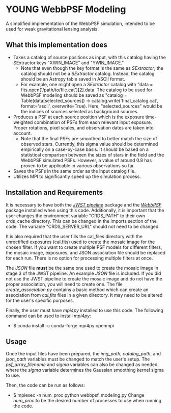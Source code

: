 # YOUNG WebbPSF Modeling

A simplified implementation of the WebbPSF simulation, intended to be used for weak gravitational lensing analysis.

## What this implementation does

- Takes a catalog of source positions as input, with this catalog having the SExtractor keys "XWIN_IMAGE" and "YWIN_IMAGE."
    - Note that even though the key format is the same as *SExtractor*, the catalog should not be a *SExtractor* catalog. Instead, the catalog should be an Astropy table saved in ASCII format.
    - For example, one might open a *SExtractor* catalog with "data = fits.open('/path/to/file.cat')[2].data. The catalog to be used for WebbPSF modeling should be saved as "catalog = Table(data[selected_sources]) -> catalog.write('final_catalog.cat', format='ascii', overwrite=True). Here, "selected_sources" would be the indices of sources selected as background sources.
- Produces a PSF at each source position which is the exposure time-weighted combination of PSFs from each relevant input exposure. Proper rotations, pixel scales, and observation dates are taken into account.
    - Note that the final PSFs are smoothed to better match the size of observed stars. Currently, this sigma value should be determined empirically on a case-by-case basis. It should be based on a statistical comparison between the sizes of stars in the field and the WebbPSF simulated PSFs. However, a value of around 0.8 has proven to be applicable in various observations so far. 
- Saves the PSFs in the same order as the input catalog file.
- Utilizes MPI to significantly speed up the simulation process.

## Installation and Requirements

It is necessary to have both the [*JWST pipeline*](https://jwst-pipeline.readthedocs.io/en/latest/) package and the [*WebbPSF*](https://webbpsf.readthedocs.io/en/latest/) package installed when using this code. Additionally, it is important that the user changes the environment variable "CRDS_PATH" to their own crds_cache directory. This can be changed in the imports section of the code. The variable "CRDS_SERVER_URL" should not need to be changed. 

It is also required that the user fills the cal_files directory with the unrectified exposures (cal.fits) used to create the mosaic image for the chosen filter. If you want to create multiple PSF models for different filters, the mosaic image, exposures, and JSON association file should be replaced for each run. There is no option for processing multiple filters at once. 

The *JSON* file **must** be the same one used to create the mosaic image in stage 3 of the JWST pipeline. An example *JSON* file is included. If you did not use the JWST pipeline to create the mosaic image and do not have the proper association, you will need to create one. The file *create_association.py* contains a basic method which can create an association from *cal.fits* files in a given directory. It may need to be altered for the user's specific purposes.

Finally, the user must have *mpi4py* installed to use this code. The following command can be used to install *mpi4py*:
- $ conda install -c conda-forge mpi4py openmpi

## Usage

Once the input files have been prepared, the *img_path*, *catalog_path*, and *json_path* variables must be changed to match the user's setup. The *psf_array_filename* and *sigma* variables can also be changed as needed, where the *sigma* variable determines the Gaussian smoothing kernel sigma to use. 

Then, the code can be run as follows:
- $ mpiexec -n num_proc python webbpsf_modeling.py
Change *num_proc* to be the desired number of processes to use when running the code. 